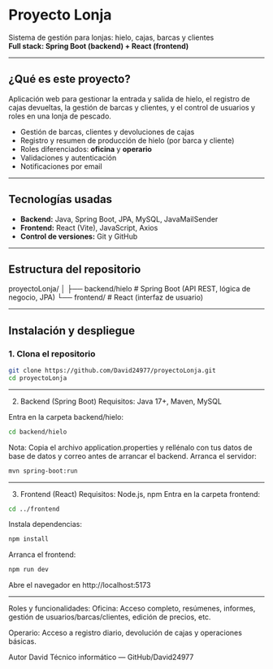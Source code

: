 # Proyecto Lonja 

Sistema de gestión para lonjas: hielo, cajas, barcas y clientes  
**Full stack: Spring Boot (backend) + React (frontend)**

---

## ¿Qué es este proyecto?

Aplicación web para gestionar la entrada y salida de hielo, el registro de cajas devueltas, la gestión de barcas y clientes, y el control de usuarios y roles en una lonja de pescado.

- Gestión de barcas, clientes y devoluciones de cajas
- Registro y resumen de producción de hielo (por barca y cliente)
- Roles diferenciados: **oficina** y **operario**
- Validaciones y autenticación
- Notificaciones por email

---

## Tecnologías usadas

- **Backend:** Java, Spring Boot, JPA, MySQL, JavaMailSender
- **Frontend:** React (Vite), JavaScript, Axios
- **Control de versiones:** Git y GitHub

---

## Estructura del repositorio
proyectoLonja/
│
├── backend/hielo # Spring Boot (API REST, lógica de negocio, JPA)
└── frontend/ # React (interfaz de usuario)


---

## Instalación y despliegue

### 1. Clona el repositorio

```bash
git clone https://github.com/David24977/proyectoLonja.git
cd proyectoLonja
```
---

2. Backend (Spring Boot)
Requisitos: Java 17+, Maven, MySQL

Entra en la carpeta backend/hielo:
```bash
cd backend/hielo
```

Nota:
Copia el archivo application.properties  y rellénalo con tus datos de base de datos y correo antes de arrancar el backend.
Arranca el servidor:
```bash
mvn spring-boot:run
```
---

3. Frontend (React)
Requisitos: Node.js, npm
Entra en la carpeta frontend:
```bash
cd ../frontend
```
Instala dependencias:
```bash
npm install
```
Arranca el frontend:
```bash
npm run dev
```

Abre el navegador en http://localhost:5173

---

 Roles y funcionalidades:
Oficina: Acceso completo, resúmenes, informes, gestión de usuarios/barcas/clientes, edición de precios, etc.

Operario: Acceso a registro diario, devolución de cajas y operaciones básicas.


Autor
David
Técnico informático — GitHub/David24977






